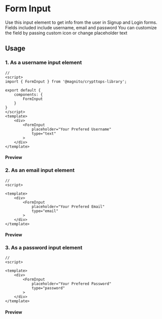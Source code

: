 # Form Input
Use this input element to get info from the user in Signup and Login forms.
Fields included include username, email and password
You can customize the field by passing custom icon or change placeholder text 

## Usage

### 1. As a username input element
```js:no-v-pre
// 
<script>
import { FormInput } from '@magnito/crypttops-library';

export default {
    components: {
        FormInput
    }
}
</script>
<template>
    <div>
        <FormInput
            placeholder="Your Prefered Username"
            type="text"
        >
    </div>
</template>
```
#### Preview
<Demo componentName="examples-form-input-doc" />

### 2. As an email input element
```js:no-v-pre
// 
<script>

<template>
    <div>
        <FormInput
            placeholder="Your Prefered Email"
            type="email"
        >
    </div>
</template>
```
#### Preview
<Demo componentName="examples-form-input-doc2" />

### 3. As a password input element
```js:no-v-pre
// 
<script>

<template>
    <div>
        <FormInput
            placeholder="Your Prefered Password"
            type="password"
        >
    </div>
</template>
```
#### Preview
<Demo componentName="examples-form-input-doc3" />